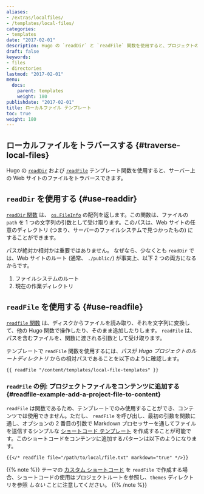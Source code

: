 ```yaml
---
aliases:
- /extras/localfiles/
- /templates/local-files/
categories:
- templates
date: "2017-02-01"
description: Hugo の `readDir` と `readFile` 関数を使用すると、プロジェクトのディレクトリ構造を走査して、簡単にファイルの内容をテンプレートに書き込むことができます。
draft: false
keywords:
- files
- directories
lastmod: "2017-02-01"
menu:
  docs:
    parent: templates
    weight: 180
publishdate: "2017-02-01"
title: ローカルファイル テンプレート
toc: true
weight: 180
---
```


## ローカルファイルをトラバースする {#traverse-local-files}

Hugo の [`readDir`][readDir] および [`readFile`][readFile] テンプレート関数を使用すると、サーバー上の Web サイトのファイルをトラバースできます。

## `readDir` を使用する {#use-readdir}

[`readDir` 関数][readDir] は、 [`os.FileInfo`][osfileinfo] の配列を返します。この関数は、ファイルの `path` を 1 つの文字列の引数として受け取ります。このパスは、Web サイトの任意のディレクトリ (つまり、サーバーのファイルシステムで見つかったもの) にすることができます。

パスが絶対か相対かは重要ではありません。 なぜなら、少なくとも `readDir` では、Web サイトのルート (通常、 `./public/`) が事実上、以下 2 つの両方になるからです。

1. ファイルシステムのルート
2. 現在の作業ディレクトリ

## `readFile` を使用する {#use-readfile}

[`readfile` 関数][readFile] は、ディスクからファイルを読み取り、それを文字列に変換して、他の Hugo 関数で操作したり、そのまま追加したりします。 `readFile` は、パスを含むファイルを、関数に渡される引数として受け取ります。

テンプレートで `readFile` 関数を使用するには、パスが *Hugo プロジェクトのルートディレクトリ* からの相対パスであることを以下のように確認します。

```go-html-template
{{ readFile "/content/templates/local-file-templates" }}
```

### `readFile` の例: プロジェクトファイルをコンテンツに追加する {#readfile-example-add-a-project-file-to-content}

`readFile` は関数であるため、テンプレートでのみ使用することができ、コンテンツでは使用できません。ただし、 `readFile` を呼び出し、最初の引数を関数に通し、オプションの 2 番目の引数で Markdown プロセッサーを通してファイルを送信するシンプルな [ショートコード テンプレート][sct] を作成することが可能です。このショートコードをコンテンツに追加するパターンは以下のようになります。

```go-html-template
{{</* readfile file="/path/to/local/file.txt" markdown="true" */>}}
```

{{% note %}}
テーマの [カスタム ショートコード](/templates/shortcode-templates/) を `readFile` で作成する場合、ショートコードの使用はプロジェクトルートを参照し、`themes` ディレクトリを参照 *しない* ことに注意してください。
{{% /note %}}

[called directly in the Hugo docs]: https://github.com/gohugoio/hugoDocs/blob/master/content/en/templates/files.md
[osfileinfo]: https://golang.org/pkg/os/#FileInfo
[readDir]: /function/readdir/
[readFile]: /function/readfile/
[sc]: /content-management/shortcodes/
[sct]: /templates/shortcode-templates/
[readfilesource]: https://github.com/gohugoio/hugoDocs/blob/master/layouts/shortcodes/readfile.html
[testfile]: https://github.com/gohugoio/hugoDocs/blob/master/content/en/readfiles/testing.txt
